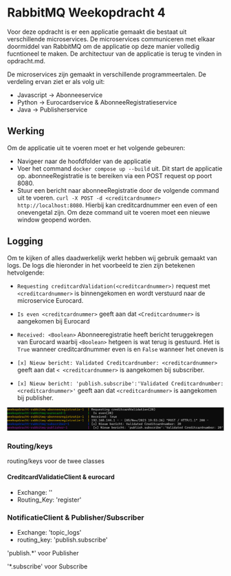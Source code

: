 # RabbitMQ Weekopdracht 4

Voor deze opdracht is er een applicatie gemaakt die bestaat uit verschillende microservices. De microservices communiceren met elkaar doormiddel van RabbitMQ om de applicatie op deze manier volledig fucntioneel te maken. De architectuur van de applicatie is terug te vinden in opdracht.md. 

De microservices zijn gemaakt in verschillende programmeertalen. De verdeling ervan ziet er als volg uit:

- Javascript -> Abonneeservice
- Python -> Eurocardservice & AbonneeRegistratieservice
- Java -> Publisherservice

## Werking

Om de applicatie uit te voeren moet er het volgende gebeuren:

* Navigeer naar de hoofdfolder van de applicatie
* Voer het command ```docker compose up --build``` uit. Dit start de applicatie op. abonneeRegistratie is te bereiken via een POST request op poort 8080.
* Stuur een bericht naar abonneeRegistratie door de volgende command uit te voeren. ```curl -X POST -d <creditcardnummer> http://localhost:8080```. Hierbij kan creditcardnummer een even of een onevengetal zijn. Om deze command uit te voeren moet een nieuwe window geopend worden.  
## Logging

Om te kijken of alles daadwerkelijk werkt hebben wij gebruik gemaakt van logs. De logs die hieronder in het voorbeeld te zien zijn betekenen hetvolgende:

* ```Requesting creditcardValidation(<creditcardnummer>)``` request met ```<creditcardnummer>``` is binnengekomen en wordt verstuurd naar de microservice Eurocard.

* ```Is even <creditcardnummer>``` geeft aan dat ```<Creditcardnummer>``` is aangekomen bij Eurocard

* ```Received: <Boolean>``` Abonneeregistratie heeft bericht teruggekregen van Eurocard waarbij  ```<Boolean>``` hetgeen is wat terug is gestuurd. Het is ```True```  wanneer creditcardnummer even is en ```False``` wanneer het oneven is

* ```[x] Nieuw bericht: Validated Creditcardnumber: <creditcardnummer>``` geeft aan dat ```< <creditcardnummer>``` is aangekomen bij subscriber.

* ```[x] Nieuw bericht: 'publish.subscribe':'Validated Creditcardnumber: <creditcardnummer>'``` geeft aan dat  ```<creditcardnummer>``` is aangekomen bij publisher.

![logs](logs.png)


### Routing/keys

routing/keys voor de twee classes

#### CreditcardValidatieClient & eurocard

- Exchange: ''
- Routing_Key: 'register'

### NotificatieClient & Publisher/Subscriber

- Exchange: 'topic_logs'
- routing_key: 'publish.subscribe'

'publish.*' voor Publisher

'*.subscribe' voor Subscribe
